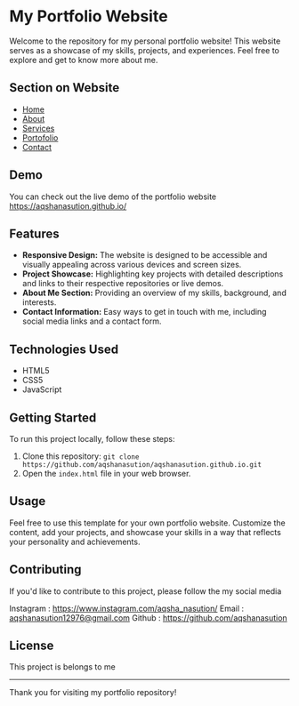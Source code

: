 # My Portfolio Website

Welcome to the repository for my personal portfolio website! This website serves as a showcase of my skills, projects, and experiences. Feel free to explore and get to know more about me.

## Section on Website
- [Home](#home)
- [About](#about)
- [Services](#services)
- [Portofolio](#portofolio)
- [Contact](#contact)

## Demo
You can check out the live demo of the portfolio website https://aqshanasution.github.io/

## Features
- **Responsive Design:** The website is designed to be accessible and visually appealing across various devices and screen sizes.
- **Project Showcase:** Highlighting key projects with detailed descriptions and links to their respective repositories or live demos.
- **About Me Section:** Providing an overview of my skills, background, and interests.
- **Contact Information:** Easy ways to get in touch with me, including social media links and a contact form.

## Technologies Used
- HTML5
- CSS5
- JavaScript

## Getting Started
To run this project locally, follow these steps:

1. Clone this repository: `git clone https://github.com/aqshanasution/aqshanasution.github.io.git`
2. Open the `index.html` file in your web browser.

## Usage
Feel free to use this template for your own portfolio website. Customize the content, add your projects, and showcase your skills in a way that reflects your personality and achievements.

## Contributing
If you'd like to contribute to this project, please follow the my social media

Instagram  : https://www.instagram.com/aqsha_nasution/
Email      : aqshanasution12976@gmail.com
Github     : https://github.com/aqshanasution

## License
This project is belongs to me

---

Thank you for visiting my portfolio repository!
